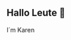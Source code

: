 ## Hallo Leute 🦖 

I´m Karen


<!---
KitzelZ/KitzelZ is a ✨ special ✨ repository because its `README.md` (this file) appears on your GitHub profile.
You can click the Preview link to take a look at your changes.
--->
